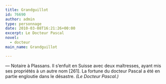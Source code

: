 ```yaml
---
title: Grandguillot
id: 76690
author: admin
type: personnage
date: 2010-03-08T16:21:26+00:00
excerpt: Le Docteur Pascal
novel:
  - docteur
main_name: Grandguillot

---
```

— Notaire à Plassans. Il s&rsquo;enfuit en Suisse avec deux maîtresses, ayant mis ses propriétés à un autre nom [261]. La fortune du docteur Pascal a été en partie engloutie dans le désastre. _(Le Docteur Pascal.)_